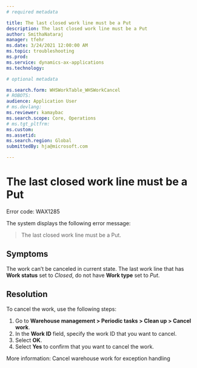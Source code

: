 ```yaml
---
# required metadata

title: The last closed work line must be a Put
description: The last closed work line must be a Put
author: SmithaNataraj
manager: tfehr
ms.date: 3/24/2021 12:00:00 AM
ms.topic: troubleshooting
ms.prod: 
ms.service: dynamics-ax-applications
ms.technology: 

# optional metadata

ms.search.form: WHSWorkTable_WHSWorkCancel
# ROBOTS: 
audience: Application User
# ms.devlang: 
ms.reviewer: kamaybac
ms.search.scope: Core, Operations
# ms.tgt_pltfrm: 
ms.custom: 
ms.assetid: 
ms.search.region: Global
submittedBy: hja@microsoft.com

---
```


# The last closed work line must be a Put

Error code: WAX1285

The system displays the following error message:

> The last closed work line must be a Put.

## Symptoms
The work can’t be canceled in current state.
The last work line that has **Work status** set to *Closed*, do not have **Work type** set to *Put*.




## Resolution
To cancel the work, use the following steps:
1. Go to **Warehouse management \> Periodic tasks \> Clean up \> Cancel work**.
1. In the **Work ID** field, specify the work ID that you want to cancel.
1. Select **OK**.
1. Select **Yes** to confirm that you want to cancel the work.

More information: Cancel warehouse work for exception handling



